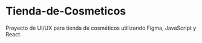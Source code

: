 # Tienda-de-Cosmeticos
Proyecto de UI/UX para tienda de cosméticos utilizando Figma, JavaScript y React.
